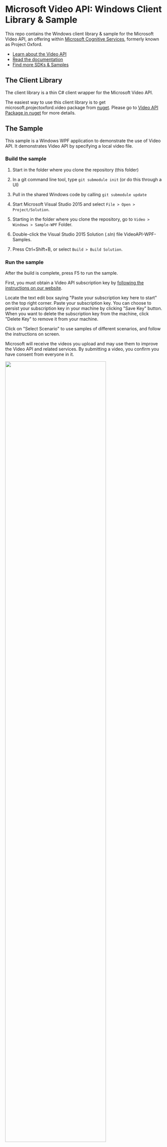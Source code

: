 # Microsoft Video API: Windows Client Library & Sample
This repo contains the Windows client library & sample for the Microsoft Video API, an offering within [Microsoft Cognitive Services](https://www.microsoft.com/cognitive-services), formerly known as Project Oxford.
* [Learn about the Video API](https://www.microsoft.com/cognitive-services/en-us/video-api)
* [Read the documentation](https://www.microsoft.com/cognitive-services/en-us/video-api/documentation/home)
* [Find more SDKs & Samples](https://www.microsoft.com/cognitive-services/en-us/SDK-Sample?api=video)

## The Client Library
The client library is a thin C\# client wrapper for the Microsoft Video API.  

The easiest way to use this client library is to get microsoft.projectoxford.video package from [nuget](<http://nuget.org>). Please go to [Video API Package in nuget](http://www.nuget.org/packages/Microsoft.ProjectOxford.Video/) for more details.

## The Sample
This sample is a Windows WPF application to demonstrate the use of Video API. It demonstrates Video API by specifying a local video file.

### Build the sample
1. Start in the folder where you clone the repository (this folder)

2. In a git command line tool, type `git submodule init` (or do this through a UI)

3. Pull in the shared Windows code by calling `git submodule update`

4. Start Microsoft Visual Studio 2015 and select `File > Open > Project/Solution`.

5. Starting in the folder where you clone the repository, go to `Video > Windows > Sample-WPF` Folder.

6. Double-click the Visual Studio 2015 Solution (.sln) file VideoAPI-WPF-Samples.

7. Press Ctrl+Shift+B, or select `Build > Build Solution`.

### Run the sample
After the build is complete, press F5 to run the sample.

First, you must obtain a Video API subscription key by [following the instructions on our website](<https://www.microsoft.com/cognitive-services/en-us/sign-up>).

Locate the text edit box saying "Paste your subscription key here to start" on
the top right corner. Paste your subscription key. You can choose to persist
your subscription key in your machine by clicking "Save Key" button. When you
want to delete the subscription key from the machine, click "Delete Key" to
remove it from your machine.

Click on "Select Scenario" to use samples of different scenarios, and follow the instructions on screen.

Microsoft will receive the videos you upload and may use them to improve the Video API and related services. By submitting a video, you confirm you have consent from everyone in it.

<img src="SampleScreenshots/SampleRunning.png" width="80%"/>


## Contributing
We welcome contributions. Feel free to file issues and pull requests on the repo and we'll address them as we can. Learn more about how you can help on our [Contribution Rules & Guidelines](</CONTRIBUTING.md>). 

You can reach out to us anytime with questions and suggestions using our communities below:
 - **Support questions:** [StackOverflow](<https://stackoverflow.com/questions/tagged/microsoft-cognitive>)
 - **Feedback & feature requests:** [Cognitive Services UserVoice Forum](<https://cognitive.uservoice.com>)

This project has adopted the [Microsoft Open Source Code of Conduct](https://opensource.microsoft.com/codeofconduct/). For more information see the [Code of Conduct FAQ](https://opensource.microsoft.com/codeofconduct/faq/) or contact [opencode@microsoft.com](mailto:opencode@microsoft.com) with any additional questions or comments.


## License
All Microsoft Cognitive Services SDKs and samples are licensed with the MIT License. For more details, see
[LICENSE](</LICENSE.md>).

Sample images are licensed separately, please refer to [LICENSE-IMAGE](</LICENSE-IMAGE.md>).


## Developer Code of Conduct
Developers using Cognitive Services, including this client library & sample, are expected to follow the “Developer Code of Conduct for Microsoft Cognitive Services”, found at [http://go.microsoft.com/fwlink/?LinkId=698895](http://go.microsoft.com/fwlink/?LinkId=698895).
